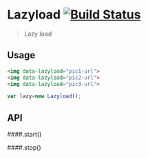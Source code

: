 Lazyload  [![Build Status](https://travis-ci.org/devWayne/Lazyload.svg?branch=master)](https://travis-ci.org/devWayne/Lazyload)
============
> Lazy load

## Usage

```html
<img data-lazyload="pic1-url">
<img data-lazyload="pic2-url">
<img data-lazyload="pic3-url">

```

```js
var lazy=new Lazyload();

```


## API

####.start()

####.stop()
